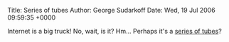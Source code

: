 Title: Series of tubes
Author: George Sudarkoff
Date: Wed, 19 Jul 2006 09:59:35 +0000

Internet is a big truck! No, wait, is it? Hm... Perhaps it's a [series
of
tubes](http://www.boldheaded.com/podcast/steves_viral/DJ_teds_techno_tubes.mp3)?
